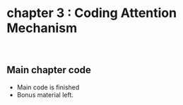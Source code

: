 # chapter 3 : Coding Attention Mechanism
&nbsp;
## Main chapter code

- Main code is finished
- Bonus material left.
